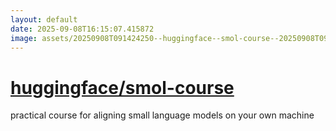 ```yaml
---
layout: default
date: 2025-09-08T16:15:07.415872
image: assets/20250908T091424250--huggingface--smol-course--20250908T093537731--cropped.png
---
```


# [huggingface/smol-course](https://github.com/huggingface/smol-course)

practical course for aligning small language models on your own machine
